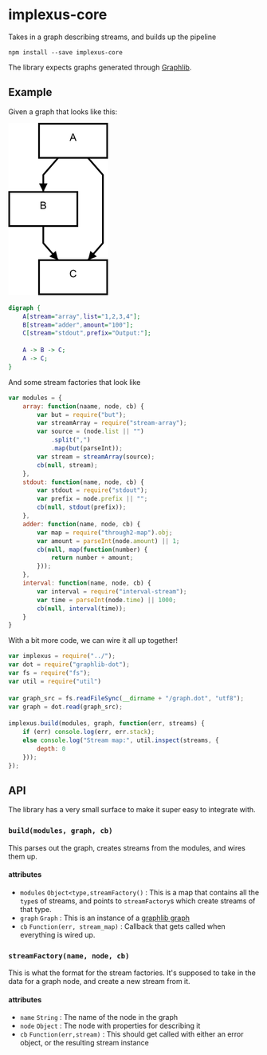 implexus-core
=============

Takes in a graph describing streams, and builds up the pipeline

```
npm install --save implexus-core
```

The library expects graphs generated through [Graphlib](https://github.com/cpettitt/graphlib/wiki).

Example
-------

Given a graph that looks like this:

![Graph visualization](./example/graph.png)

```dot
digraph {
	A[stream="array",list="1,2,3,4"];
	B[stream="adder",amount="100"];
	C[stream="stdout",prefix="Output:"];

	A -> B -> C;
	A -> C;
}
```

And some stream factories that look like

```javascript
var modules = {
	array: function(naame, node, cb) {
		var but = require("but");
		var streamArray = require("stream-array");
		var source = (node.list || "")
			.split(",")
			.map(but(parseInt));
		var stream = streamArray(source);
		cb(null, stream);
	},
	stdout: function(name, node, cb) {
		var stdout = require("stdout");
		var prefix = node.prefix || "";
		cb(null, stdout(prefix));
	},
	adder: function(name, node, cb) {
		var map = require("through2-map").obj;
		var amount = parseInt(node.amount) || 1;
		cb(null, map(function(number) {
			return number + amount;
		}));
	},
	interval: function(name, node, cb) {
		var interval = require("interval-stream");
		var time = parseInt(node.time) || 1000;
		cb(null, interval(time));
	}
}
```

With a bit more code, we can wire it all up together!

```javascript
var implexus = require("../");
var dot = require("graphlib-dot");
var fs = require("fs");
var util = require("util")

var graph_src = fs.readFileSync(__dirname + "/graph.dot", "utf8");
var graph = dot.read(graph_src);

implexus.build(modules, graph, function(err, streams) {
	if (err) console.log(err, err.stack);
	else console.log("Stream map:", util.inspect(streams, {
		depth: 0
	}));
});
```

API
---

The library has a very small surface to make it super easy to integrate with.

### `build(modules, graph, cb)`

This parses out the graph, creates streams from the modules, and wires them up.

#### attributes

-	`modules` `Object<type,streamFactory()` : This is a map that contains all the `type`s of streams, and points to `streamFactory`s which create streams of that type.
-	`graph` `Graph` : This is an instance of a [graphlib graph](https://github.com/cpettitt/graphlib/wiki/API-Reference#graph-api)
-	`cb` `Function(err, stream_map)` : Callback that gets called when everything is wired up.

### `streamFactory(name, node, cb)`

This is what the format for the stream factories. It's supposed to take in the data for a graph node, and create a new stream from it.

#### attributes

-	`name` `String` : The name of the node in the graph
-	`node` `Object` : The node with properties for describing it
-	`cb` `Function(err,stream)` : This should get called with either an error object, or the resulting stream instance
